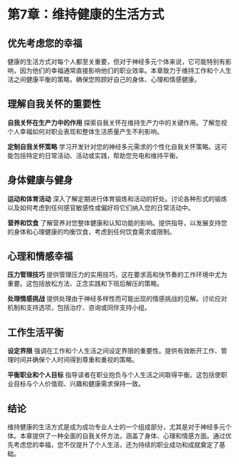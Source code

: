 # 第7章：维持健康的生活方式

## 优先考虑您的幸福

健康的生活方式对每个人都至关重要，但对于神经多元个体来说，它可能特别有影响，因为他们的幸福通常直接影响他们的职业效率。本章致力于维持工作和个人生活之间健康平衡的策略，确保您照顾好自己的身体、心理和情感健康。

## 理解自我关怀的重要性

**自我关怀在生产力中的作用**
探索自我关怀在维持生产力中的关键作用。了解忽视个人幸福如何对职业表现和整体生活质量产生不利影响。

**定制自我关怀策略**
学习开发针对您的神经多元需求的个性化自我关怀策略。这可能包括特定的日常活动、活动或实践，帮助您充电和维持平衡。

## 身体健康与健身

**运动和体育活动**
深入了解定期进行体育锻炼和活动的好处。讨论各种形式的锻炼以及如何考虑到任何感官敏感性或偏好将它们纳入您的日常活动中。

**营养和饮食**
了解营养对您整体健康和认知功能的影响。提供指导，以发展支持您的身体和心理健康的均衡饮食，考虑到任何饮食需求或限制。

## 心理和情感幸福

**压力管理技巧**
提供管理压力的实用技巧，这在要求高和快节奏的工作环境中尤为重要。这包括放松方法、正念实践和下班后解压的策略。

**处理情感挑战**
提供处理由于神经多样性而可能出现的情感挑战的见解。讨论应对机制和支持选项，包括治疗、咨询或同伴支持小组。

## 工作生活平衡

**设定界限**
强调在工作和个人生活之间设定界限的重要性。提供有效断开工作、管理时间并确保个人时间得到尊重和重视的策略。

**平衡职业和个人目标**
指导读者在职业抱负与个人生活之间取得平衡。这包括使职业目标与个人价值观、兴趣和健康需求保持一致。

## 结论

维持健康的生活方式是成为成功专业人士的一个组成部分，尤其是对于神经多元个体。本章提供了一种全面的自我关怀方法，涵盖了身体、心理和情感方面。通过优先考虑您的幸福，您不仅提升了个人生活，还为持续的职业成功和成就奠定了基础。
